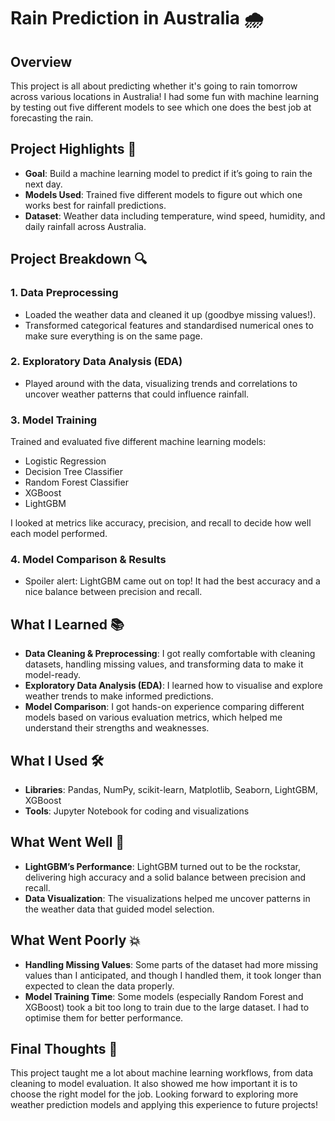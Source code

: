 # Rain Prediction in Australia 🌧️

## Overview
This project is all about predicting whether it's going to rain tomorrow across various locations in Australia! I had some fun with machine learning by testing out five different models to see which one does the best job at forecasting the rain.

## Project Highlights 🚀
- **Goal**: Build a machine learning model to predict if it’s going to rain the next day.
- **Models Used**: Trained five different models to figure out which one works best for rainfall predictions.
- **Dataset**: Weather data including temperature, wind speed, humidity, and daily rainfall across Australia.

## Project Breakdown 🔍

### 1. Data Preprocessing
- Loaded the weather data and cleaned it up (goodbye missing values!).
- Transformed categorical features and standardised numerical ones to make sure everything is on the same page.

### 2. Exploratory Data Analysis (EDA)
- Played around with the data, visualizing trends and correlations to uncover weather patterns that could influence rainfall.

### 3. Model Training
Trained and evaluated five different machine learning models:
- Logistic Regression
- Decision Tree Classifier
- Random Forest Classifier
- XGBoost
- LightGBM

I looked at metrics like accuracy, precision, and recall to decide how well each model performed.

### 4. Model Comparison & Results
- Spoiler alert: LightGBM came out on top! It had the best accuracy and a nice balance between precision and recall.

 ## What I Learned 📚
- **Data Cleaning & Preprocessing**: I got really comfortable with cleaning datasets, handling missing values, and transforming data to make it model-ready.
- **Exploratory Data Analysis (EDA)**: I learned how to visualise and explore weather trends to make informed predictions.
- **Model Comparison**: I got hands-on experience comparing different models based on various evaluation metrics, which helped me understand their strengths and weaknesses.

## What I Used 🛠️
- **Libraries**: Pandas, NumPy, scikit-learn, Matplotlib, Seaborn, LightGBM, XGBoost
- **Tools**: Jupyter Notebook for coding and visualizations

## What Went Well 🌟
- **LightGBM’s Performance**: LightGBM turned out to be the rockstar, delivering high accuracy and a solid balance between precision and recall.
- **Data Visualization**: The visualizations helped me uncover patterns in the weather data that guided model selection.

## What Went Poorly 💥
- **Handling Missing Values**: Some parts of the dataset had more missing values than I anticipated, and though I handled them, it took longer than expected to clean the data properly.
- **Model Training Time**: Some models (especially Random Forest and XGBoost) took a bit too long to train due to the large dataset. I had to optimise them for better performance.

## Final Thoughts 🤔
This project taught me a lot about machine learning workflows, from data cleaning to model evaluation. It also showed me how important it is to choose the right model for the job. Looking forward to exploring more weather prediction models and applying this experience to future projects!
